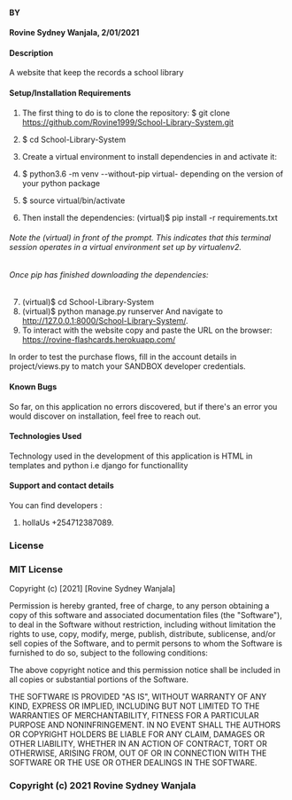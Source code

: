 #### BY
#### Rovine Sydney Wanjala, 2/01/2021
#### Description
A website that keep the records a school library

#### Setup/Installation Requirements
1. The first thing to do is to clone the repository: $ git clone https://github.com/Rovine1999/School-Library-System.git
2. $ cd School-Library-System
3. Create a virtual environment to install dependencies in and activate it:

4. $ python3.6 -m venv --without-pip virtual- depending on the version of your python package
5. $ source virtual/bin/activate
6. Then install the dependencies: (virtual)$ pip install -r requirements.txt

###### Note the (virtual) in front of the prompt. This indicates that this terminal session operates in a virtual environment set up by virtualenv2.

###### Once pip has finished downloading the dependencies:

7. (virtual)$ cd School-Library-System
8. (virtual)$ python manage.py runserver
And navigate to http://127.0.0.1:8000/School-Library-System/.
9. To interact with the website copy and paste the URL on the browser: https://rovine-flashcards.herokuapp.com/

In order to test the purchase flows, fill in the account details in project/views.py to match your SANDBOX developer credentials.


#### Known Bugs
So far, on this application no errors discovered, but if there's an error you would discover on installation, feel free to reach out.

#### Technologies Used
Technology used in the development of this application is HTML in templates and python i.e django for functionallity

#### Support and contact details
You can find developers :

1. hollaUs +254712387089.

### License
### MIT License

Copyright (c) [2021] [Rovine Sydney Wanjala]

Permission is hereby granted, free of charge, to any person obtaining a copy of this software and associated documentation files (the "Software"), to deal in the Software without restriction, including without limitation the rights to use, copy, modify, merge, publish, distribute, sublicense, and/or sell copies of the Software, and to permit persons to whom the Software is furnished to do so, subject to the following conditions:

The above copyright notice and this permission notice shall be included in all copies or substantial portions of the Software.

THE SOFTWARE IS PROVIDED "AS IS", WITHOUT WARRANTY OF ANY KIND, EXPRESS OR IMPLIED, INCLUDING BUT NOT LIMITED TO THE WARRANTIES OF MERCHANTABILITY, FITNESS FOR A PARTICULAR PURPOSE AND NONINFRINGEMENT. IN NO EVENT SHALL THE AUTHORS OR COPYRIGHT HOLDERS BE LIABLE FOR ANY CLAIM, DAMAGES OR OTHER LIABILITY, WHETHER IN AN ACTION OF CONTRACT, TORT OR OTHERWISE, ARISING FROM, OUT OF OR IN CONNECTION WITH THE SOFTWARE OR THE USE OR OTHER DEALINGS IN THE SOFTWARE. 
### Copyright (c) 2021 Rovine Sydney Wanjala

